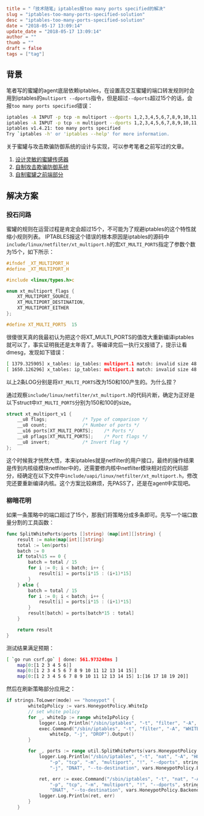 ```toml
title = "「技术随笔」iptables报too many ports specified的解决"
slug = "iptables-too-many-ports-specified-solution"
desc = "iptables-too-many-ports-specified-solution"
date = "2018-05-17 13:09:14"
update_date = "2018-05-17 13:09:14"
author = ""
thumb = ""
draft = false
tags = ["tag"]
```

## 背景

笔者写的蜜罐的agent底层依赖iptables，在设置高交互蜜罐的端口转发规则时会用到iptables的`multiport --dports`指令，但是超过`--dports`超过15个的话，会报`too many ports specified`错误：
```bash
iptables -A INPUT -p tcp -m multiport --dports 1,2,3,4,5,6,7,8,9,10,11,12,13,14,15
iptables -A INPUT -p tcp -m multiport --dports 1,2,3,4,5,6,7,8,9,10,11,12,13,14,15,16
iptables v1.4.21: too many ports specified
Try `iptables -h' or 'iptables --help' for more information.
```

关于蜜罐与攻击欺骗防御系统的设计与实现，可以参考笔者之前写过的文章。

1. [设计灵敏的蜜罐传感器](https://xsec.io/2018/1/4/Design_more_sensitive_honeypot_sensors.html)
1. [自制攻击欺骗防御系统](https://zhuanlan.zhihu.com/p/23535920)
1. [自制蜜罐之前端部分](https://www.xsec.io/2016/7/8/how-to-develop-a-honeypot.html)

## 解决方案
### 投石问路
蜜罐的规则在运营过程是肯定会超过15个，不可能为了规避iptables的这个特性就缩小规则列表。
IPTABLES报这个错误的根本原因是iptables的源码中`include/linux/netfilter/xt_multiport.h`的宏`XT_MULTI_PORTS`指定了参数个数为15个，如下所示：
```c
#ifndef _XT_MULTIPORT_H
#define _XT_MULTIPORT_H

#include <linux/types.h>c

enum xt_multiport_flags {
	XT_MULTIPORT_SOURCE,
	XT_MULTIPORT_DESTINATION,
	XT_MULTIPORT_EITHER
};

#define XT_MULTI_PORTS	15
```
很傻很天真的我最初认为把这个将XT_MULTI_PORTS的值改大重新编译iptables就可以了，事实证明我还是太年青了。等编译完后一执行又报错了，提示让看dmesg，发现如下错误：
```bash
[ 1379.325905] x_tables: ip_tables: multiport.1 match: invalid size 48 (kernel) != (user) 456
[ 1650.126296] x_tables: ip_tables: multiport.1 match: invalid size 48 (kernel) != (user) 304
```
以上2条LOG分别是将`XT_MULTI_PORTS`改为150和100产生的。为什么捏？

通过观察`include/linux/netfilter/xt_multiport.h`的代码片断，确定为正好是以下struct中`XT_MULTI_PORTS`分别为150和100的size。
```c
struct xt_multiport_v1 {
	__u8 flags;				/* Type of comparison */
	__u8 count;				/* Number of ports */
	__u16 ports[XT_MULTI_PORTS];	/* Ports */
	__u8 pflags[XT_MULTI_PORTS];	/* Port flags */
	__u8 invert;			/* Invert flag */
};
```

这个时候我才恍然大悟，本来iptables就是netfilter的用户接口，最终的操作结果是传到内核级模块netfilter中的，还需要修内核中netfilter模块相对应的代码部分，经确定在以下文件中`include/uapi/linux/netfilter/xt_multiport.h`，修改完还要重新编译内核。这个方案比较麻烦，先PASS了，还是在agent中实现吧。

<!--more-->

### 柳暗花明

如果一条策略中的端口超过了15个，那我们将策略分成多条即可。先写一个端口数量分割的工具函数：
```go
func SplitWhitePorts(ports []string) (map[int][]string) {
	result := make(map[int][]string)
	total := len(ports)
	batch := 0
	if total%15 == 0 {
		batch = total / 15
		for i := 0; i < batch; i++ {
			result[i] = ports[i*15 : (i+1)*15]
		}
	} else {
		batch = total / 15
		for i := 0; i < batch; i++ {
			result[i] = ports[i*15 : (i+1)*15]
		}
		result[batch] = ports[batch*15 : total]
	}

	return result
}
```
测试结果满足预期：
```bash
[ `go run csrf.go` | done: 561.973248ms ]
	map[0:[1 2 3 4 5 6]]
	map[0:[1 2 3 4 5 6 7 8 9 10 11 12 13 14 15]]
	map[0:[1 2 3 4 5 6 7 8 9 10 11 12 13 14 15] 1:[16 17 18 19 20]]
```
然后在刷新策略部分应用之：
```go
if strings.ToLower(mode) == "honeypot" {
		whiteIpPolicy := vars.HoneypotPolicy.WhiteIp
		// set white policy
		for _, whiteIp := range whiteIpPolicy {
			logger.Log.Println("/sbin/iptables", "-t", "filter", "-A", "WHITELIST", "-i", setting.Interface, "-s", whiteIp, "-j", "DROP")
			exec.Command("/sbin/iptables", "-t", "filter", "-A", "WHITELIST", "-i", setting.Interface, "-s",
				whiteIp, "-j", "DROP").Output()
		}

		for _, ports := range util.SplitWhitePorts(vars.HoneypotPolicy.WhitePort) {
			logger.Log.Println("/sbin/iptables", "-t", "nat", "-A", "HONEYPOT", "-i", setting.Interface,
				"-p", "tcp", "-m", "multiport", "!", "--dports", strings.Join(ports, ","),
				"-j", "DNAT", "--to-destination", vars.HoneypotPolicy.Backend)

			ret, err := exec.Command("/sbin/iptables", "-t", "nat", "-A", "HONEYPOT", "-i", setting.Interface,
				"-p", "tcp", "-m", "multiport", "!", "--dports", strings.Join(ports, ","), "-j",
				"DNAT", "--to-destination", vars.HoneypotPolicy.Backend).Output()
			logger.Log.Println(ret, err)
		}
	} 
```

